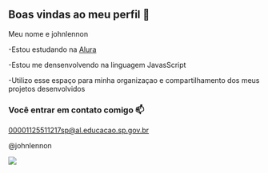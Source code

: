 ## Boas vindas ao meu perfil 💙

Meu nome e johnlennon

-Estou estudando na [Alura](https://www.alura.com.br)

-Estou me densenvolvendo na linguagem JavasScript

-Utilizo esse espaço para minha organizaçao e compartilhamento dos meus projetos desenvolvidos

### Você entrar em contato comigo 📫

00001125511217sp@al.educacao.sp.gov.br

@johnlennon

![](https://media1.tenor.com/m/iUaVjxQcq40AAAAC/yuji-itadori-suku.gif)
